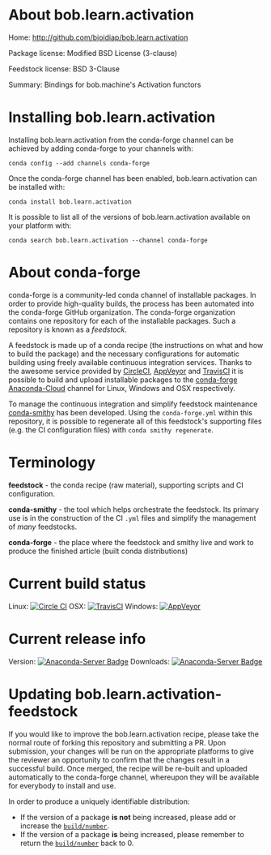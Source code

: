 About bob.learn.activation
==========================

Home: http://github.com/bioidiap/bob.learn.activation

Package license: Modified BSD License (3-clause)

Feedstock license: BSD 3-Clause

Summary: Bindings for bob.machine's Activation functors



Installing bob.learn.activation
===============================

Installing bob.learn.activation from the conda-forge channel can be achieved by adding conda-forge to your channels with:

```
conda config --add channels conda-forge
```

Once the conda-forge channel has been enabled, bob.learn.activation can be installed with:

```
conda install bob.learn.activation
```

It is possible to list all of the versions of bob.learn.activation available on your platform with:

```
conda search bob.learn.activation --channel conda-forge
```


About conda-forge
=================

conda-forge is a community-led conda channel of installable packages.
In order to provide high-quality builds, the process has been automated into the
conda-forge GitHub organization. The conda-forge organization contains one repository 
for each of the installable packages. Such a repository is known as a *feedstock*.

A feedstock is made up of a conda recipe (the instructions on what and how to build
the package) and the necessary configurations for automatic building using freely
available continuous integration services. Thanks to the awesome service provided by
[CircleCI](https://circleci.com/), [AppVeyor](http://www.appveyor.com/)
and [TravisCI](https://travis-ci.org/) it is possible to build and upload installable
packages to the [conda-forge](https://anaconda.org/conda-forge)
[Anaconda-Cloud](http://docs.anaconda.org/) channel for Linux, Windows and OSX respectively.

To manage the continuous integration and simplify feedstock maintenance
[conda-smithy](http://github.com/conda-forge/conda-smithy) has been developed.
Using the ``conda-forge.yml`` within this repository, it is possible to regenerate all of
this feedstock's supporting files (e.g. the CI configuration files) with ``conda smithy regenerate``.


Terminology
===========

**feedstock** - the conda recipe (raw material), supporting scripts and CI configuration.

**conda-smithy** - the tool which helps orchestrate the feedstock.
                   Its primary use is in the construction of the CI ``.yml`` files
                   and simplify the management of *many* feedstocks.

**conda-forge** - the place where the feedstock and smithy live and work to
                  produce the finished article (built conda distributions)

Current build status
====================
Linux: [![Circle CI](https://circleci.com/gh/conda-forge/bob.learn.activation-feedstock.svg?style=svg)](https://circleci.com/gh/conda-forge/bob.learn.activation-feedstock)
OSX: [![TravisCI](https://travis-ci.org/conda-forge/bob.learn.activation-feedstock.svg?branch=master)](https://travis-ci.org/conda-forge/bob.learn.activation-feedstock) 
Windows: [![AppVeyor](https://ci.appveyor.com/api/projects/status/github/conda-forge/bob.learn.activation-feedstock?svg=True)](https://ci.appveyor.com/project/conda-forge/bob.learn.activation-feedstock/branch/master)

Current release info
====================
Version: [![Anaconda-Server Badge](https://anaconda.org/conda-forge/bob.learn.activation/badges/version.svg)](https://anaconda.org/conda-forge/bob.learn.activation)
Downloads: [![Anaconda-Server Badge](https://anaconda.org/conda-forge/bob.learn.activation/badges/downloads.svg)](https://anaconda.org/conda-forge/bob.learn.activation)


Updating bob.learn.activation-feedstock
=======================================

If you would like to improve the bob.learn.activation recipe, please take the normal
route of forking this repository and submitting a PR. Upon submission, your changes will
be run on the appropriate platforms to give the reviewer an opportunity to confirm that the
changes result in a successful build. Once merged, the recipe will be re-built and uploaded
automatically to the conda-forge channel, whereupon they will be available for everybody to
install and use.

In order to produce a uniquely identifiable distribution:
 * If the version of a package **is not** being increased, please add or increase
   the [``build/number``](http://conda.pydata.org/docs/building/meta-yaml.html#build-number-and-string). 
 * If the version of a package **is** being increased, please remember to return
   the [``build/number``](http://conda.pydata.org/docs/building/meta-yaml.html#build-number-and-string)
   back to 0.
